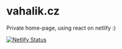 # vahalik.cz
Private home-page, using react on netlify :)

[![Netlify Status](https://api.netlify.com/api/v1/badges/0aa19113-bacd-4723-83a4-852f71df45da/deploy-status)](https://app.netlify.com/sites/vahalikcz/deploys)
